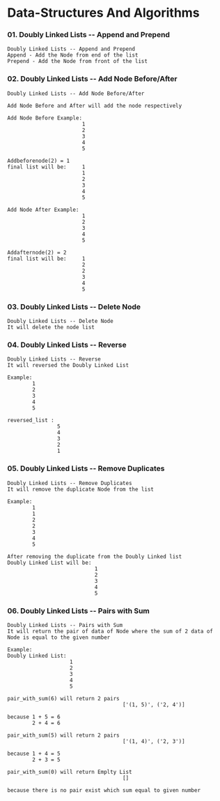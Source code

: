 # Data-Structures And Algorithms


### 01. Doubly Linked Lists -- Append and Prepend

    Doubly Linked Lists -- Append and Prepend
    Append - Add the Node from end of the list
    Prepend - Add the Node from front of the list

### 02. Doubly Linked Lists -- Add Node Before/After

    Doubly Linked Lists -- Add Node Before/After

    Add Node Before and After will add the node respectively

    Add Node Before Example:
                            1
                            2
                            3
                            4
                            5
                    
    Addbeforenode(2) = 1
    final list will be:     1
                            1
                            2
                            3
                            4
                            5
    
    Add Node After Example:
                            1
                            2
                            3
                            4
                            5
                    
    Addafternode(2) = 2
    final list will be:     1
                            2
                            2
                            3
                            4
                            5

### 03. Doubly Linked Lists -- Delete Node

    Doubly Linked Lists -- Delete Node
    It will delete the node list

### 04. Doubly Linked Lists -- Reverse

    Doubly Linked Lists -- Reverse
    It will reversed the Doubly Linked List 

    Example:
            1
            2
            3
            4
            5
    
    reversed_list :
                    5
                    4
                    3
                    2
                    1

### 05. Doubly Linked Lists -- Remove Duplicates

    Doubly Linked Lists -- Remove Duplicates
    It will remove the duplicate Node from the list

    Example:
            1
            1
            2
            2
            3
            4
            5
    
    After removing the duplicate from the Doubly Linked list
    Doubly Linked List will be:
                                1
                                2
                                3
                                4
                                5

### 06. Doubly Linked Lists -- Pairs with Sum

    Doubly Linked Lists -- Pairs with Sum
    It will return the pair of data of Node where the sum of 2 data of Node is equal to the given number

    Example:
    Doubly Linked List:
                        1
                        2
                        3
                        4
                        5

    pair_with_sum(6) will return 2 pairs
                                         ['(1, 5)', ('2, 4')]

    because 1 + 5 = 6
            2 + 4 = 6

    pair_with_sum(5) will return 2 pairs
                                         ['(1, 4)', ('2, 3')]

    because 1 + 4 = 5
            2 + 3 = 5

    pair_with_sum(0) will return Emplty List
                                         []

    because there is no pair exist which sum equal to given number


